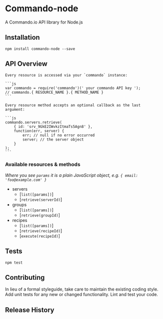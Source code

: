 Commando-node
=========

A Commando.io API library for Node.js

## Installation

	npm install commando-node --save

## API Overview

	Every resource is accessed via your `commando` instance:

	```js
	var commando = require('commando')(' your commando API key ');
	// commando.{ RESOURCE_NAME }.{ METHOD_NAME }
	```

	Every resource method accepts an optional callback as the last argument:

	```js
	commando.servers.retrieve(
		{ id: 'srv_9GkE2IWvkzItmaTs5Agn8' },
		function(err, server) {
			err; // null if no error occurred
			server; // the server object
		}
	);
	```

### Available resources & methods

*Where you see `params` it is a plain JavaScript object, e.g. `{ email: 'foo@example.com' }`*

* servers
	* [`list([params])`]
	* [`retrieve(serverId)`]
* groups
	* [`list([params])`]
	* [`retrieve(groupId)`]
* recipes
	* [`list([params])`]
	* [`retrieve(recipeId)`]
	* [`execute(recipeId)`]


## Tests

	npm test

## Contributing

In lieu of a formal styleguide, take care to maintain the existing coding style.
Add unit tests for any new or changed functionality. Lint and test your code.

## Release History

